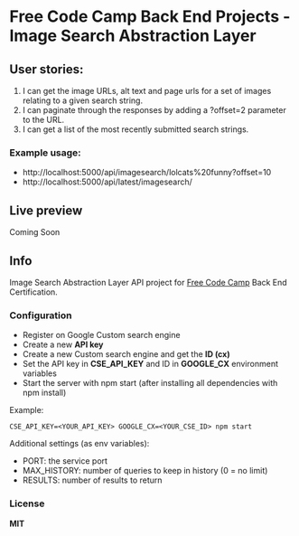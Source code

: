 # Free Code Camp Back End Projects - Image Search Abstraction Layer

## User stories:

1. I can get the image URLs, alt text and page urls for a set of images relating to a given search string.
2. I can paginate through the responses by adding a ?offset=2 parameter to the URL.
3. I can get a list of the most recently submitted search strings.

### Example usage:

* http://localhost:5000/api/imagesearch/lolcats%20funny?offset=10
* http://localhost:5000/api/latest/imagesearch/

## Live preview

Coming Soon

## Info

Image Search Abstraction Layer API project for [Free Code Camp] Back End Certification.

### Configuration

* Register on Google Custom search engine
* Create a new **API key**
* Create a new Custom search engine and get the **ID (cx)**
* Set the API key in **CSE_API_KEY** and ID in **GOOGLE_CX** environment variables
* Start the server with npm start (after installing all dependencies with npm install)

Example:

```
CSE_API_KEY=<YOUR_API_KEY> GOOGLE_CX=<YOUR_CSE_ID> npm start
```

Additional settings (as env variables):

* PORT: the service port
* MAX_HISTORY: number of queries to keep in history (0 = no limit)
* RESULTS: number of results to return

### License

**MIT**

   [Free Code Camp]: <http://www.freecodecamp.com>
